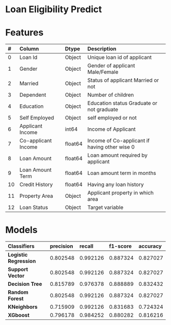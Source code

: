 # Loan Eligibility Predict

# Features

| **#** | **Column** | **Dtype** | **Description** |
| :--- | :--- | :--- | :--- |
| 0 | Loan Id | Object | Unique loan id of applicant |
| 1 | Gender | Object | Gender of applicant Male/Female |
| 2 | Married | Object | Status of applicant Married or not |
| 3 | Dependent | Object | Number of children |
| 4 | Education | Object | Education status Graduate or not graduate |
| 5 | Self Employed | Object | self employed or not |
| 6 | Applicant Income | int64 | Income of Applicant |
| 7 | Co-applicant Income | float64| Income of Co-applicant if having other wise 0 |
| 8 | Loan Amount | float64 | Loan amount required by applicant |
| 9 | Loan Amount Term | float64 | Loan amount term in months |
| 10 | Credit History | float64 | Having any loan history |
| 11 | Property Area | Object | Applicant property in which area |
| 12 | Loan Status | Object | Target variable |


# Models
| **Classifiers** | **precision** | **recall** | **f1-score** | **accuracy** |
| :--- | :--- | :--- | :--- | :--- |
| **Logistic Regression** | 0.802548 | 0.992126 | 0.887324 | 0.827027 |
| **Support Vector** | 0.802548 | 0.992126 | 0.887324 | 0.827027 |
| **Decision Tree** | 0.815789 | 0.976378 | 0.888889	 | 0.832432 |
| **Random Forest** | 0.802548 | 0.992126 | 0.887324 | 0.827027 |
| **KNeighbors** | 0.715909 | 0.992126 | 0.831683 | 0.724324 |
| **XGboost** | 0.796178 | 0.984252 | 0.880282 | 0.816216 |
